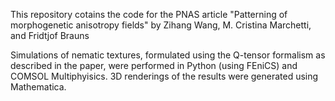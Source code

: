 This repository cotains the code for the PNAS article "Patterning of morphogenetic anisotropy fields" by Zihang Wang, M. Cristina Marchetti, and Fridtjof Brauns

Simulations of nematic textures, formulated using the Q-tensor formalism as described in the paper, were performed in Python (using FEniCS) and COMSOL Multiphyisics. 3D renderings of the results were generated using Mathematica. 
